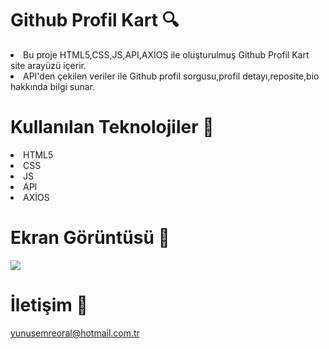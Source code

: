 # Github Profil Kart  🔍

<li>Bu proje HTML5,CSS,JS,API,AXİOS ile oluşturulmuş Github Profil Kart site arayüzü içerir.</li>
<li>API'den çekilen veriler ile Github profil sorgusu,profil detayı,reposite,bio hakkında bilgi sunar. </li>

# Kullanılan Teknolojiler 🎨

<li>HTML5</li>
<li>CSS</li>
<li>JS</li>
<li>API</li>
<li>AXİOS</li>

# Ekran Görüntüsü 🎥
<img src="githubprofil" width="auto">      

# İletişim 📩
yunusemreoral@hotmail.com.tr
